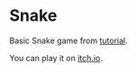 # Snake

Basic Snake game from [tutorial](https://youtu.be/U8gUnpeaMbQ).

You can play it on [itch.io](https://mbattaloglu.itch.io/snake).
